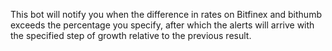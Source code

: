 This bot will notify you when the difference in rates on Bitfinex and bithumb exceeds the percentage you specify, after which the alerts will arrive with the specified step of growth relative to the previous result.
